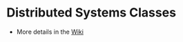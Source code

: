 # Distributed Systems Classes

* More details in the [Wiki](https://gitlab.estig.ipb.pt/dsys/ds-classes/-/wikis/home)